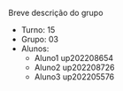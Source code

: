 Breve descrição do grupo

* Turno: 15
* Grupo: 03
* Alunos:
    - Aluno1 up202208654 
    - Aluno2 up202208726
    - Aluno3 up202205576
